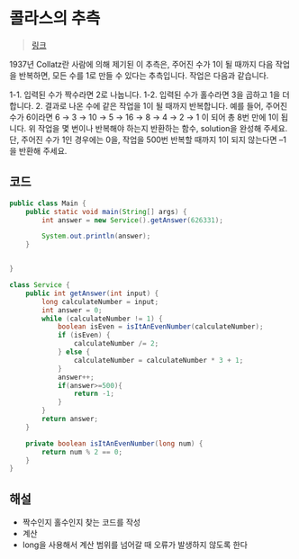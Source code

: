 # 콜라스의 추측
> [링크](https://school.programmers.co.kr/learn/courses/30/lessons/12943)

1937년 Collatz란 사람에 의해 제기된 이 추측은, 주어진 수가 1이 될 때까지 다음 작업을 반복하면, 모든 수를 1로 만들 수 있다는 추측입니다. 작업은 다음과 같습니다.

1-1. 입력된 수가 짝수라면 2로 나눕니다.
1-2. 입력된 수가 홀수라면 3을 곱하고 1을 더합니다.
2. 결과로 나온 수에 같은 작업을 1이 될 때까지 반복합니다.
   예를 들어, 주어진 수가 6이라면 6 → 3 → 10 → 5 → 16 → 8 → 4 → 2 → 1 이 되어 총 8번 만에 1이 됩니다. 위 작업을 몇 번이나 반복해야 하는지 반환하는 함수, solution을 완성해 주세요. 단, 주어진 수가 1인 경우에는 0을, 작업을 500번 반복할 때까지 1이 되지 않는다면 –1을 반환해 주세요.
## 코드
```java
public class Main {
    public static void main(String[] args) {
        int answer = new Service().getAnswer(626331);

        System.out.println(answer);
    }


}

class Service {
    public int getAnswer(int input) {
        long calculateNumber = input;
        int answer = 0;
        while (calculateNumber != 1) {
            boolean isEven = isItAnEvenNumber(calculateNumber);
            if (isEven) {
                calculateNumber /= 2;
            } else {
                calculateNumber = calculateNumber * 3 + 1;
            }
            answer++;
            if(answer>=500){
                return -1;
            }
        }
        return answer;
    }

    private boolean isItAnEvenNumber(long num) {
        return num % 2 == 0;
    }
}
```
## 해설
* 짝수인지 홀수인지 찾는 코드를 작성
* 계산
* long을 사용해서 계산 범위를 넘어갈 때 오류가 발생하지 않도록 한다